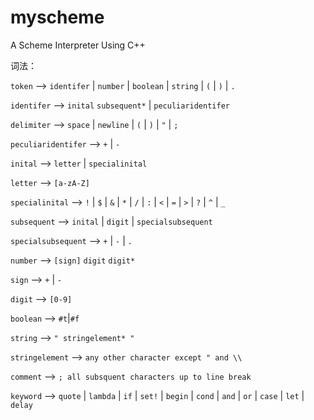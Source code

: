 # myscheme
A Scheme Interpreter Using C++

词法：

`token` 		——> `identifer` | `number` | `boolean` | `string` | `(` | `)` | `.`

`identifer`		——> `inital` `subsequent*` | `peculiaridentifer`

`delimiter`		——> `space` | `newline` | `(` | `)` | `"` | `;`

`peculiaridentifer`	——> `+` | `-`

`inital` 		——> `letter` | `specialinital`

`letter` 		——> `[a-zA-Z]`

`specialinital` 	——> `!` | `$` | `&` | `*` | `/` | `:` | `<` | `=` | `>` | `?` | `^` | `_`

`subsequent`		——> `inital` | `digit` | `specialsubsequent`

`specialsubsequent`	——> `+` | `-` | `.`

`number`		——> `[sign]` `digit` `digit*`

`sign`			——> `+` | `-`

`digit` 		——> `[0-9]`

`boolean`		——> `#t`|`#f`

`string` 		——> `" stringelement* "`

`stringelement` 	——> `any other character except " and \\`

`comment` 		——> `; all subsquent characters up to line break`

`keyword`   		——> `quote` | `lambda` | `if` | `set!` | `begin` | `cond` | `and` | `or` | `case` | `let` | `delay`
